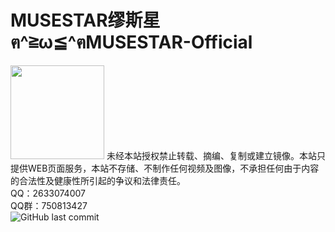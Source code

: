 ﻿# MUSESTAR缪斯星ฅ^≧ω≦^ฅMUSESTAR-Official
<img src="https://www.musestar.top/files/thumbnail.jpg" style="image-rendering: pixelated;width:150px">
未经本站授权禁止转载、摘编、复制或建立镜像。本站只提供WEB页面服务，本站不存储、不制作任何视频及图像，不承担任何由于内容的合法性及健康性所引起的争议和法律责任。<br>
QQ：2633074007<br>
QQ群：750813427<br>
<img alt="GitHub last commit" src="https://img.shields.io/github/last-commit/MUSESTARInsider/MUSESTARInsider.github.io">
